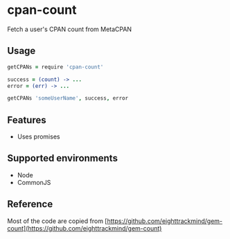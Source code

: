 cpan-count
====================

Fetch a user's CPAN count from MetaCPAN

## Usage

```coffee
getCPANs = require 'cpan-count'

success = (count) -> ...
error = (err) -> ...

getCPANs 'someUserName', success, error
```

## Features

- Uses promises

## Supported environments

- Node
- CommonJS

## Reference

Most of the code are copied from [https://github.com/eighttrackmind/gem-count](https://github.com/eighttrackmind/gem-count)
